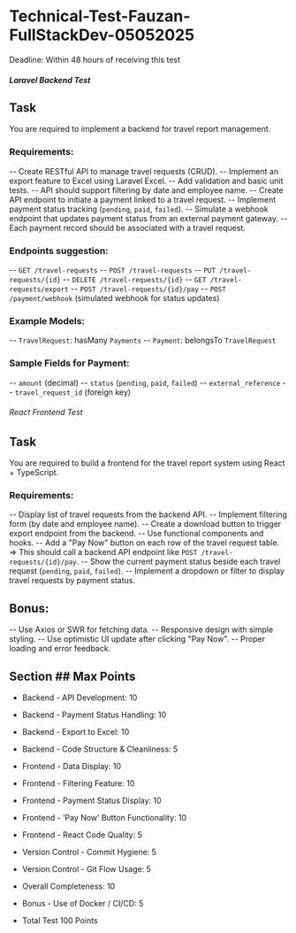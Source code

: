 # Technical-Test-Fauzan-FullStackDev-05052025
Deadline: Within 48 hours of receiving this test

##### Laravel Backend Test #####

## Task ##
You are required to implement a backend for travel report management.

### Requirements:
-- Create RESTful API to manage travel requests (CRUD).
-- Implement an export feature to Excel using Laravel Excel.
-- Add validation and basic unit tests.
-- API should support filtering by date and employee name.
-- Create API endpoint to initiate a payment linked to a travel request.
-- Implement payment status tracking (`pending`, `paid`, `failed`).
-- Simulate a webhook endpoint that updates payment status from an external payment gateway.
-- Each payment record should be associated with a travel request.


### Endpoints suggestion:
-- `GET /travel-requests`
-- `POST /travel-requests`
-- `PUT /travel-requests/{id}`
-- `DELETE /travel-requests/{id}`
-- `GET /travel-requests/export`
-- `POST /travel-requests/{id}/pay`
-- `POST /payment/webhook` (simulated webhook for status updates)

### Example Models:
-- `TravelRequest`: hasMany `Payments`
-- `Payment`: belongsTo `TravelRequest`

### Sample Fields for Payment:
-- `amount` (decimal)
-- `status` (`pending`, `paid`, `failed`)
-- `external_reference`
-- `travel_request_id` (foreign key)


###### React Frontend Test #####

## Task ##
You are required to build a frontend for the travel report system using React + TypeScript.

### Requirements:
-- Display list of travel requests from the backend API.
-- Implement filtering form (by date and employee name).
-- Create a download button to trigger export endpoint from the backend.
-- Use functional components and hooks.
-- Add a "Pay Now" button on each row of the travel request table.
   => This should call a backend API endpoint like `POST /travel-requests/{id}/pay`.
-- Show the current payment status beside each travel request (`pending`, `paid`, `failed`).
-- Implement a dropdown or filter to display travel requests by payment status.

## Bonus:
-- Use Axios or SWR for fetching data.
-- Responsive design with simple styling.
-- Use optimistic UI update after clicking "Pay Now".
-- Proper loading and error feedback.

## Section ## Max Points ##
- Backend - API Development:	10
- Backend - Payment Status Handling:	10
- Backend - Export to Excel:	10
- Backend - Code Structure & Cleanliness:	5
- Frontend - Data Display:	10
- Frontend - Filtering Feature:	10
- Frontend - Payment Status Display:	10
- Frontend - ‘Pay Now’ Button Functionality:	10
- Frontend - React Code Quality:	5
- Version Control - Commit Hygiene:	5
- Version Control - Git Flow Usage:	5
- Overall Completeness:	10
- Bonus - Use of Docker / CI/CD:	5

- Total Test 100 Points
